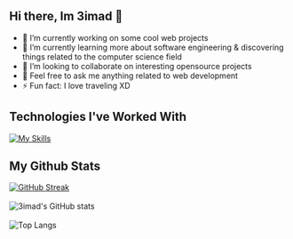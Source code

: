 ## Hi there, Im 3imad 👋

- 🔭 I’m currently working on some cool web projects
- 🌱 I’m currently learning more about software engineering & discovering things related to the computer science field
- 👯 I’m looking to collaborate on interesting opensource projects
- 💬 Feel free to ask me anything related to web development
- ⚡ Fun fact: I love traveling XD



## Technologies I've Worked With
[![My Skills](https://skillicons.dev/icons?i=nextjs,vite,react,prisma,mongodb,ts,js,tailwind,sass,materialui,css,html,nodejs,express,c,java,figma,linux)](https://3imad.dev)

## My Github Stats
[![GitHub Streak](https://streak-stats.demolab.com?user=imadeddineF&theme=tokyonight&border_radius=50&card_width=600)](https://git.io/streak-stats)
<br/>
<br/>
![3imad's GitHub stats](https://github-readme-stats.vercel.app/api?username=imadeddineF&count_private=true&show_icons=true&theme=tokyonight&border_radius=20&card_width=600) &emsp; &emsp;
<br/>
<br/>
![Top Langs](https://github-readme-stats.vercel.app/api/top-langs/?username=imadeddineF&theme=tokyonight&layout=compact&border_radius=20&card_width=400)
